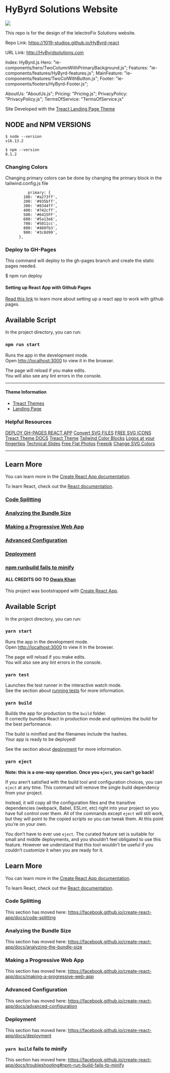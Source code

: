 # HyByrd Solutions Website 
![](public/HyByrd-favicon-package/apple-touch-icon.png)

 This repo is for the design of the IelectroFix Solutions website. 
 
 Repo Link: https://1019-studios.github.io/HyByrd-react

URL Link: http://HyByrdsolutions.com

 
Index: HyByrd.js 
Hero: "ie-components/hero/TwoColumnWithPrimaryBackground.js";
Features: "ie-components/features/HyByrd-features.js";
MainFeature: "ie-components/features/TwoColWithButton.js";
Footer: "ie-components/footers/HyByrd-Footer.js";


AboutUs: "AboutUs.js";
Pricing: "Pricing.js";
PrivacyPolicy: "PrivacyPolicy.js";
TermsOfService: "TermsOfService.js"

Site Developed with the [Treact Landing Page Theme](https://treact.owaiskhan.me/) 

## NODE and NPM VERSIONS 
```
$ node --version
v16.13.2

$ npm --version
8.1.2
```

### Changing Colors 
Changing primary colors can be done by changing the primary block in the tailwind.config.js file 

```
          primary: {
        100: '#a273ff',
        200: '#935bff',
        300: '#8344ff',
        400: '#742cff',
        500: '#6415FF',
        600: '#5a13e6',
        700: '#5011cc',
        800: '#460fb3',
        900: '#3c0d99',
      },
```

### Deploy to GH-Pages 
This command will deploy to the gh-pages branch and create the static pages needed.

$ npm run deploy 

#### Setting up React App with Github Pages 
[Read this link](https://github.com/tmeralus/react-gh-pages) to learn more about setting up a react
app to work with github pages. 

## Available Script

In the project directory, you can run:

### `npm run start`

Runs the app in the development mode.<br />
Open [http://localhost:3000](http://localhost:3000) to view it in the browser.

The page will reload if you make edits.<br />
You will also see any lint errors in the console.
 
---

#### Theme Information 
* [Treact Themes](https://treact.owaiskhan.me/)
* [Landing Page](https://treact.owaiskhan.me/components/landingPages/HostingCloudLandingPage)

### Helpful Resources 
[DEPLOY GH-PAGES REACT APP](https://github.com/gitname/react-gh-pages)
[Convert SVG FILES](https://svgcreator.com/download/)
[FREE SVG ICONS](https://www.svgrepo.com/vectors/instagram/)
[Treact Theme DOCS](https://owaiskhan.me/post/free-tailwindcss-react-ui-kit)
[Treact Theme](https://treact.owaiskhan.me/)
[Tailwind Color Blocks](https://tailwindcolor.com/)
[Logos at your fingertips](https://www.flaticon.com/logos)
[Technical Slides](https://slidesgo.com/theme/technology-consulting#search-Business&position-7&results-2389)
[Free Flat Photos](https://www.vecteezy.com/)
[Freepik](https://www.freepik.com)
[Change SVG Colors](https://iconscout.com/color-editor)

---
## Learn More

You can learn more in the [Create React App documentation](https://facebook.github.io/create-react-app/docs/getting-started).

To learn React, check out the [React documentation](https://reactjs.org/).

### [Code Splitting](https://facebook.github.io/create-react-app/docs/code-splitting)

### [Analyzing the Bundle Size](https://facebook.github.io/create-react-app/docs/analyzing-the-bundle-size)

### [Making a Progressive Web App](https://facebook.github.io/create-react-app/docs/making-a-progressive-web-app)

### [Advanced Configuration](https://facebook.github.io/create-react-app/docs/advanced-configuration)
 
### [Deployment](https://facebook.github.io/create-react-app/docs/deployment)
 
### [npm runbuild fails to minify](https://facebook.github.io/create-react-app/docs/troubleshooting#npm-run-build-fails-to-minify)




#### ALL CREDITS GO TO [Owais Khan](https://github.com/owaiswiz)

This project was bootstrapped with [Create React App](https://github.com/facebook/create-react-app).

## Available Script

In the project directory, you can run:

### `yarn start`

Runs the app in the development mode.<br />
Open [http://localhost:3000](http://localhost:3000) to view it in the browser.

The page will reload if you make edits.<br />
You will also see any lint errors in the console.

### `yarn test`

Launches the test runner in the interactive watch mode.<br />
See the section about [running tests](https://facebook.github.io/create-react-app/docs/running-tests) for more information.

### `yarn build`

Builds the app for production to the `build` folder.<br />
It correctly bundles React in production mode and optimizes the build for the best performance.

The build is minified and the filenames include the hashes.<br />
Your app is ready to be deployed!

See the section about [deployment](https://facebook.github.io/create-react-app/docs/deployment) for more information.

### `yarn eject`

**Note: this is a one-way operation. Once you `eject`, you can’t go back!**

If you aren’t satisfied with the build tool and configuration choices, you can `eject` at any time. This command will remove the single build dependency from your project.

Instead, it will copy all the configuration files and the transitive dependencies (webpack, Babel, ESLint, etc) right into your project so you have full control over them. All of the commands except `eject` will still work, but they will point to the copied scripts so you can tweak them. At this point you’re on your own.

You don’t have to ever use `eject`. The curated feature set is suitable for small and middle deployments, and you shouldn’t feel obligated to use this feature. However we understand that this tool wouldn’t be useful if you couldn’t customize it when you are ready for it.

## Learn More

You can learn more in the [Create React App documentation](https://facebook.github.io/create-react-app/docs/getting-started).

To learn React, check out the [React documentation](https://reactjs.org/).

### Code Splitting

This section has moved here: https://facebook.github.io/create-react-app/docs/code-splitting

### Analyzing the Bundle Size

This section has moved here: https://facebook.github.io/create-react-app/docs/analyzing-the-bundle-size

### Making a Progressive Web App

This section has moved here: https://facebook.github.io/create-react-app/docs/making-a-progressive-web-app

### Advanced Configuration

This section has moved here: https://facebook.github.io/create-react-app/docs/advanced-configuration

### Deployment

This section has moved here: https://facebook.github.io/create-react-app/docs/deployment

### `yarn build` fails to minify

This section has moved here: https://facebook.github.io/create-react-app/docs/troubleshooting#npm-run-build-fails-to-minify
